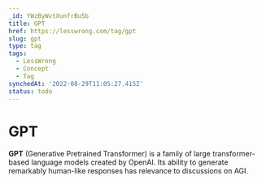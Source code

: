 ```yaml
---
_id: YWzByWvtXunfrBu5b
title: GPT
href: https://lesswrong.com/tag/gpt
slug: gpt
type: tag
tags:
  - LessWrong
  - Concept
  - Tag
synchedAt: '2022-08-29T11:05:27.415Z'
status: todo
---
```


# GPT

**GPT** (Generative Pretrained Transformer) is a family of large transformer-based language models created by OpenAI. Its ability to generate remarkably human-like responses has relevance to discussions on AGI.
